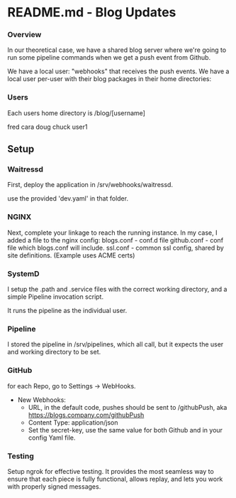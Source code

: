 # README.md - Blog Updates

### Overview

In our theoretical case, we have a shared blog server where we're going to run some pipeline commands when we get a push event from Github.  

We have a local user: "webhooks" that receives the push events.  We have a local user per-user with their blog packages in their home directories:

### Users

Each users home directory is /blog/[username]

fred
cara
doug
chuck
user1


## Setup 

### Waitressd
First, deploy the application in /srv/webhooks/waitressd.

use the provided 'dev.yaml' in that folder.

### NGINX

Next, complete your linkage to reach the running instance.  In my case, I added a file to the nginx config:
  blogs.conf - conf.d file
  github.conf - conf file which blogs.conf will include.
  ssl.conf - common ssl config, shared by site definitions. (Example uses ACME certs)

### SystemD

I setup the .path and .service files with the correct working directory, and a simple Pipeline invocation script. 

It runs the pipeline as the individual user.

### Pipeline

I stored the pipeline in /srv/pipelines, which all call, but it expects the user and working directory to be set.


### GitHub

for each Repo, go to Settings -> WebHooks.

 - New Webhooks:
   - URL, in the default code, pushes should be sent to /githubPush, aka https://blogs.company.com/githubPush
   - Content Type: application/json
   - Set the secret-key, use the same value for both Github and in your config Yaml file.


### Testing

Setup ngrok for effective testing.  It provides the most seamless way to ensure that each piece is fully functional, allows replay, and lets you work with properly signed messages.